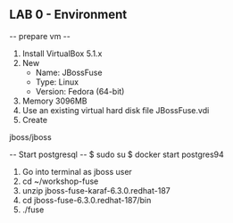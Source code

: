 
## LAB 0 - Environment

-- prepare vm --
1. Install VirtualBox 5.1.x
2. New
	- Name: JBossFuse
	- Type: Linux
	- Version: Fedora (64-bit)	
3. Memory 3096MB
4. Use an existing virtual hard disk file JBossFuse.vdi
5. Create



jboss/jboss

-- Start postgresql --
$ sudo su
<password>
$ docker start postgres94

1. Go into terminal as jboss user
2. cd ~/workshop-fuse
3. unzip jboss-fuse-karaf-6.3.0.redhat-187
4. cd jboss-fuse-6.3.0.redhat-187/bin
5. ./fuse
